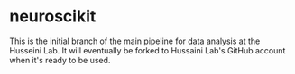 # neuroscikit
This is the initial branch of the main pipeline for data analysis at the Husseini Lab. It will eventually be forked to Hussaini Lab's GitHub account when it's ready to be used.
